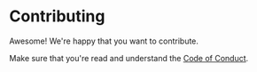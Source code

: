 # Contributing

Awesome!  We're happy that you want to contribute.

Make sure that you're read and understand the [Code of Conduct](CODE_OF_CONDUCT.md).
